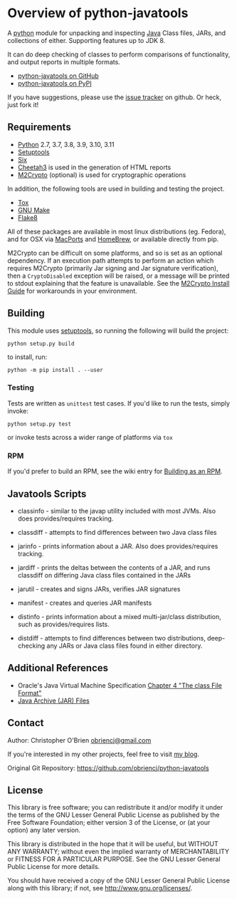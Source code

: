 
# Overview of python-javatools

A [python] module for unpacking and inspecting [Java] Class files,
JARs, and collections of either. Supporting features up to JDK 8.

[python]: http://python.org
[java]: http://www.oracle.com/technetwork/java/index.html

It can do deep checking of classes to perform comparisons of
functionality, and output reports in multiple formats.

* [python-javatools on GitHub][github]
* [python-javatools on PyPI][pypi]

[github]: https://github.com/obriencj/python-javatools/
[pypi]: http://pypi.python.org/pypi/javatools

If you have suggestions, please use the [issue tracker] on github. Or
heck, just fork it!

[issue tracker]: https://github.com/obriencj/python-javatools/issues


## Requirements

* [Python] 2.7, 3.7, 3.8, 3.9, 3.10, 3.11
* [Setuptools]
* [Six]
* [Cheetah3] is used in the generation of HTML reports
* [M2Crypto] (optional) is used for cryptographic operations

In addition, the following tools are used in building and testing the
project.

* [Tox]
* [GNU Make]
* [Flake8]

All of these packages are available in most linux distributions
(eg. Fedora), and for OSX via [MacPorts] and [HomeBrew], or available
directly from pip.

M2Crypto can be difficult on some platforms, and so is set as an
optional dependency. If an execution path attempts to perform an
action which requires M2Crypto (primarily Jar signing and Jar
signature verification), then a `CryptoDisabled` exception will be
raised, or a message will be printed to stdout explaining that the
feature is unavailable. See the [M2Crypto Install Guide] for
workarounds in your environment.

[six]: https://pypi.org/project/six/
[cheetah3]: http://www.cheetahtemplate.org
[pyxml]: http://www.python.org/community/sigs/current/xml-sig/
[M2Crypto]: https://gitlab.com/m2crypto/m2crypto/

[setuptools]: https://pypi.org/project/setuptools/
[gnu make]: http://www.gnu.org/software/make/
[flake8]: https://pypi.org/project/flake8/
[tox]: https://pypi.org/project/tox

[fedora]: http://fedoraproject.org
[macports]: http://www.macports.org
[homebrew]: https://brew.sh/

[M2Crypto Install Guide]: https://gitlab.com/m2crypto/m2crypto/-/blob/master/INSTALL.rst


## Building

This module uses [setuptools], so running the following will build the
project:

```python setup.py build```

to install, run:

```python -m pip install . --user```


### Testing

Tests are written as `unittest` test cases. If you'd like to run the tests,
simply invoke:

```python setup.py test```

or invoke tests across a wider range of platforms via ``tox``


### RPM

If you'd prefer to build an RPM, see the wiki entry for
[Building as an RPM].

[building as an rpm]: https://github.com/obriencj/python-javatools/wiki/Building-as-an-RPM


## Javatools Scripts

* classinfo - similar to the javap utility included with most
  JVMs. Also does provides/requires tracking.

* classdiff - attempts to find differences between two Java class
  files

* jarinfo - prints information about a JAR. Also does
  provides/requires tracking.

* jardiff - prints the deltas between the contents of a JAR, and runs
  classdiff on differing Java class files contained in the JARs

* jarutil - creates and signs JARs, verifies JAR signatures

* manifest - creates and queries JAR manifests

* distinfo - prints information about a mixed multi-jar/class
  distribution, such as provides/requires lists.

* distdiff - attempts to find differences between two distributions,
  deep-checking any JARs or Java class files found in either
  directory.


## Additional References

* Oracle's Java Virtual Machine Specification
  [Chapter 4 "The class File Format"][jvms-4]
* [Java Archive (JAR) Files][jars]

[jvms-4]: http://docs.oracle.com/javase/specs/jvms/se7/html/jvms-4.html
[jars]: http://docs.oracle.com/javase/1.5.0/docs/guide/jar/index.html


## Contact

Author: Christopher O'Brien <obriencj@gmail.com>

If you're interested in my other projects, feel free to visit
[my blog].

[my blog]: http://obriencj.preoccupied.net/

Original Git Repository: <https://github.com/obriencj/python-javatools>


## License

This library is free software; you can redistribute it and/or modify
it under the terms of the GNU Lesser General Public License as
published by the Free Software Foundation; either version 3 of the
License, or (at your option) any later version.

This library is distributed in the hope that it will be useful, but
WITHOUT ANY WARRANTY; without even the implied warranty of
MERCHANTABILITY or FITNESS FOR A PARTICULAR PURPOSE.  See the GNU
Lesser General Public License for more details.

You should have received a copy of the GNU Lesser General Public
License along with this library; if not, see
<http://www.gnu.org/licenses/>.
